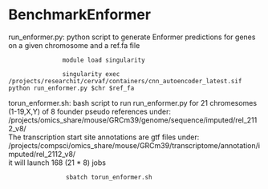 # BenchmarkEnformer

run_enformer.py:   python script to generate Enformer predictions for genes on a given chromosome and a ref.fa file 

                   module load singularity
             
                   singularity exec  /projects/researchit/cervaf/containers/cnn_autoencoder_latest.sif python run_enformer.py $chr $ref_fa
                   
torun_enformer.sh: bash script to run run_enformer.py for 21 chromesomes (1-19,X,Y) of 8 founder pseudo references under:    
                    /projects/omics_share/mouse/GRCm39/genome/sequence/imputed/rel_2112_v8/                     
                    The transcription start site annotations are gtf files under:                    
                    /projects/compsci/omics_share/mouse/GRCm39/transcriptome/annotation/imputed/rel_2112_v8/                    
                    it will launch 168 (21 * 8) jobs 
                    
                    sbatch torun_enformer.sh
